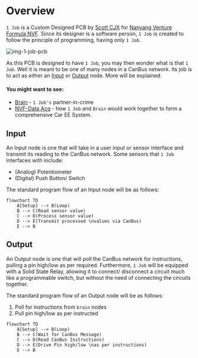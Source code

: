 # Overview

`1 Job` is a Custom Designed PCB by [Scott CJX](https://scott-cjx.github.io) for [Nanyang Venture Formula NVF](https://nanyang-venture-formula.github.io/). Since its designer is a software person, `1 Job` is created to follow the principle of programming, having only `1 Job`.

![img-1-job-pcb](./rsc/img-1-job-pcb.png)

As this PCB is designed to have `1 Job`, you may then wonder what is that `1 Job`. Well it is meant to be one of many nodes in a CanBus network. Its job is to act as either an [Input](#input) or [Output](#output) node. More will be explained.

#### You might want to see:
    
- [Brain](https://scott-cjx.github.io/brain) - `1 Job's` partner-in-crime
- [NVF-Data Acq](https://nanyang-venture-formula.github.io/) - how `1 Job` and `Brain` would work together to form a comprehensive Car EE System.

## Input

An Input node is one that will take in a user input or sensor interface and transmit its reading to the CanBus network. Some sensors that `1 Job` interfaces with include:

- (Analog) Potentiometer
- (Digital) Push Button/ Switch

The standard program flow of an Input node will be as follows:

``` mermaid
flowchart TD
    A[Setup] --> B(Loop)
    B --> C(Read sensor value)
    C --> D(Process sensor value)
    D --> E(Transmit processed \nvalues via CanBus)
    E --> B
```

## Output

An Output node is one that will poll the CanBus network for instructions, pulling a pin high/low as per required. Furthermore, `1 Job` will be equipped with a Solid State Relay, allowing it to connect/ disconnect a circuit much like a programmable switch, but without the need of connecting the circuits together. 

The standard program flow of an Output node will be as follows:

1. Poll for instructions from `brain` nodes
2. Pull pin high/low as per instructed

``` mermaid
flowchart TD
    A[Setup] --> B(Loop)
    B --> C(Wait for CanBus Message)
    C --> D(Read CanBus Instructions)
    D --> E(Drive Pin high/low \nas per instructions)
    E --> B
```
